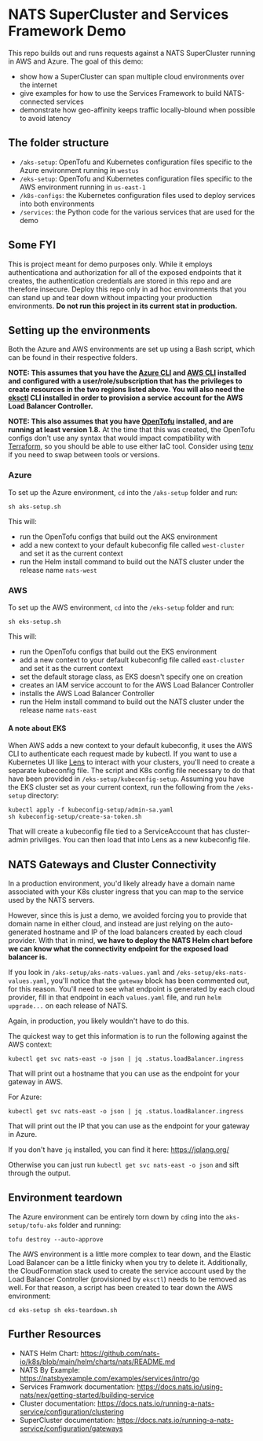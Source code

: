 # NATS SuperCluster and Services Framework Demo

This repo builds out and runs requests against a NATS SuperCluster running in AWS and Azure. The goal of this demo:

- show how a SuperCluster can span multiple cloud environments over the internet
- give examples for how to use the Services Framework to build NATS-connected services
- demonstrate how geo-affinity keeps traffic locally-blound when possible to avoid latency

## The folder structure

- `/aks-setup`: OpenTofu and Kubernetes configuration files specific to the Azure environment running in `westus`
- `/eks-setup`: OpenTofu and Kubernetes configuration files specific to the AWS environment running in `us-east-1`
- `/k8s-configs`: the Kubernetes configuration files used to deploy services into both environments
- `/services`: the Python code for the various services that are used for the demo

## Some FYI

This is project meant for demo purposes only. While it employs authenticationa and authorization for all of the exposed endpoints that it creates, the authentication credentials are stored in this repo and are therefore insecure. Deploy this repo only in ad hoc environments that you can stand up and tear down without impacting your production environments. **Do not run this project in its current stat in production.**

## Setting up the environments

Both the Azure and AWS environments are set up using a Bash script, which can be found in their respective folders.

**NOTE: This assumes that you have the [Azure CLI](https://learn.microsoft.com/en-us/cli/azure/install-azure-cli) and [AWS CLI](https://docs.aws.amazon.com/cli/latest/userguide/getting-started-install.html) installed and configured with a user/role/subscription that has the privileges to create resources in the two regions listed above. You will also need the [eksctl](https://eksctl.io/installation/) CLI installed in order to provision a service account for the AWS Load Balancer Controller.**

**NOTE: This also assumes that you have [OpenTofu](https://opentofu.org/docs/intro/install/) installed, and are running at least version 1.8.** At the time that this was created, the OpenTofu configs don't use any syntax that would impact compatibility with [Terraform](https://www.terraform.io/), so you should be able to use either IaC tool. Consider using [tenv](https://github.com/tofuutils/tenv) if you need to swap between tools or versions.

### Azure

To set up the Azure environment, `cd` into the `/aks-setup` folder and run:

```
sh aks-setup.sh
```

This will:
- run the OpenTofu configs that build out the AKS environment
- add a new context to your default kubeconfig file called `west-cluster` and set it as the current context
- run the Helm install command to build out the NATS cluster under the release name `nats-west`

### AWS

To set up the AWS environment, `cd` into the `/eks-setup` folder and run:

```
sh eks-setup.sh
```

This will:
- run the OpenTofu configs that build out the EKS environment
- add a new context to your default kubeconfig file called `east-cluster` and set it as the current context
- set the default storage class, as EKS doesn't specify one on creation
- creates an IAM service account to for the AWS Load Balancer Controller
- installs the AWS Load Balancer Controller
- run the Helm install command to build out the NATS cluster under the release name `nats-east`

#### A note about EKS

When AWS adds a new context to your default kubeconfig, it uses the AWS CLI to authenticate each request made by kubectl. If you want to use a Kubernetes UI like [Lens](https://k8slens.dev/) to interact with your clusters, you'll need to create a separate kubeconfig file. The script and K8s config file necessary to do that have been provided in `/eks-setup/kubeconfig-setup`. Assuming you have the EKS cluster set as your current context, run the following from the `/eks-setup` directory:

```
kubectl apply -f kubeconfig-setup/admin-sa.yaml
sh kubeconfig-setup/create-sa-token.sh
```

That will create a kubeconfig file tied to a ServiceAccount that has cluster-admin priviliges. You can then load that into Lens as a new kubeconfig file.

## NATS Gateways and Cluster Connectivity

In a production environment, you'd likely already have a domain name associated with your K8s cluster ingress that you can map to the service used by the NATS servers.

However, since this is just a demo, we avoided forcing you to provide that domain name in either cloud, and instead are just relying on the auto-generated hostname and IP of the load balancers created by each cloud provider. With that in mind, **we have to deploy the NATS Helm chart before we can know what the connectivity endpoint for the exposed load balancer is.**

If you look in `/aks-setup/aks-nats-values.yaml` and `/eks-setup/eks-nats-values.yaml`, you'll notice that the `gateway` block has been commented out, for this reason. You'll need to see what endpoint is generated by each cloud provider, fill in that endpoint in each `values.yaml` file, and run `helm upgrade...` on each release of NATS.

Again, in production, you likely wouldn't have to do this.

The quickest way to get this information is to run the following against the AWS context:

```
kubectl get svc nats-east -o json | jq .status.loadBalancer.ingress
```

That will print out a hostname that you can use as the endpoint for your gateway in AWS.

For Azure:

```
kubectl get svc nats-east -o json | jq .status.loadBalancer.ingress
```

That will print out the IP that you can use as the endpoint for your gateway in Azure.

If you don't have `jq` installed, you can find it here: https://jqlang.org/

Otherwise you can just run `kubectl get svc nats-east -o json` and sift through the output.

## Environment teardown

The Azure environment can be entirely torn down by `cd`ing into the `aks-setup/tofu-aks` folder and running:

```
tofu destroy --auto-approve
```

The AWS environment is a little more complex to tear down, and the Elastic Load Balancer can be a little finicky when you try to delete it. Additionally, the CloudFormation stack used to create the service account used by the Load Balancer Controller (provisioned by `eksctl`) needs to be removed as well. For that reason, a script has been created to tear down the AWS environment:

``
cd eks-setup
sh eks-teardown.sh
``

## Further Resources

- NATS Helm Chart: https://github.com/nats-io/k8s/blob/main/helm/charts/nats/README.md
- NATS By Example: https://natsbyexample.com/examples/services/intro/go
- Services Framwork documentation: https://docs.nats.io/using-nats/nex/getting-started/building-service
- Cluster documentation: https://docs.nats.io/running-a-nats-service/configuration/clustering
- SuperCluster documentation: https://docs.nats.io/running-a-nats-service/configuration/gateways
